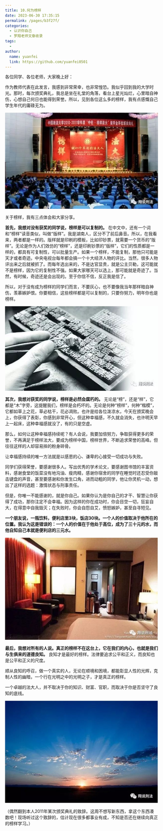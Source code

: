```yaml
---
title: 10.何为榜样
date: 2023-06-30 17:35:15
permalink: /pages/b3f27f/
categories:
  - 认识你自己
  - 罗翔老师文章收录
tags:
  - 
author: 
  name: yuanfei
  link: https://github.com/yuanfei0501
---
```


各位同学、各位老师，大家晚上好：

作为教师代表在此发言，我感到非常荣幸，也非常惶恐。我似乎回到我的大学时光。那时，每次颁奖典礼，我总是坐在礼堂的角落，看台上星光灿烂，心里暗自神伤，心想自己何日也能得到荣誉。所以，见到各位这么多的榜样，我有点感慨自己学生年代的庸碌无为。

![图片](./pic/snipaste20220523_102736.jpg)



关于榜样，我有三点体会和大家分享。

**首先，我想对没有获奖的同学说，榜样是可以复制的。** 在中文中，还有一个词和“榜样”读音类似，叫做“版样”。我是湖南人，区分不了前后鼻音。所以，在我看来，两者都是一样的。版样就是印刷的模板，比如印钞票，就需要一个货币的“版样”。无论是作为人们效仿的“榜样”，还是印刷钞票的“版样”，它们的性质都是一样的，都具有可复制性，可以批量生产。如果一个榜样，不能复制，那他只可能是天才或者奇迹。中央电视台每年都会搞一个十大经济人物的评比。当然，很多人物评出来之后就被抓了。而每年选出来的，不是达官显贵，就是公主贝勒，这可能就不是榜样，因为它的复制性不强。如果大家哪天可以选上，那可能就是奇迹了。当然，有时候，奇迹还是会出现的。至于你信不信，反正我是信了。

所以，对于没有成为榜样的同学们而言，不要灰心，也不要像我当年那样暗自神伤，羡慕嫉妒恨。你要相信，这些榜样都是可以复制的，只要你努力，明年你也是榜样。

![图片](./pic/snipaste20220523_102816.jpg)



**其次，我想对获奖的同学说，榜样是必然会腐朽的。** 无论是“榜”，还是“样”，它都是“木”字旁，这提醒我们，榜样是会朽坏的。无论是何种“榜样”，何种“楷模”，它都如草上之花，草必枯干，花必凋败。也许是给各位泼凉水，今天在颁奖晚会上，你获得了表彰，你感到非常开心，但这种幸福感，不久就会消失，也许明天早上一起床，这种幸福感就没了，有的只是空虚。

那么，如何让这种幸福感持续呢？有人会说，我要加倍努力，争取获得更多的荣誉，不再满足于榜样法大，要成为榜样中国，榜样世界，不断追求荣誉的高峰。但往往这样的人却容易摔的粉身碎骨。

让幸福感持续的唯一方法就是以感恩的心、谦卑的心接受一切成功与失败。

同学们获得荣誉，要感谢很多人。写出优秀的学术论文，要感谢图书馆的丰富资料，感谢食堂的饭菜没有地沟油、瘦肉精，感谢你宿舍的同学在睡觉时还忍受你敲击键盘的声音，甚至要感谢和你发生口角，进而动粗的同学，他让你灵机一动，想出了这样的选题：激情状态与刑事责任。

但是，你唯一不能感谢的，就是你自己。如果你认为是你自己的才干、智慧让你获得了成功，那你注定不会幸福。因为这样的你在成功时，你会目空一切，狂妄自大，在得意中自我毁灭；在失败时，你会自怨自艾，愤怒嫉妒，甚至自寻短见。

**一个朋友说，一瓶饮料，便利店里3块，饭店30块。一个人的价值取决于他所在的位置。我认为这是错误的：一个人的价值在于他处于高位，成为了三十元的水，而他自知自己本就是便利店的三元水。**

![图片](./pic/snipaste20220523_103004.jpg)



**最后，我想对所有的人说。真正的榜样不在这台上，它在我们的内心，也就是我们与生俱来的道德良知。** 良知才是最好的榜样。法律要追求公平和正义，而良知也是公平和正义的尺度。

顺从良知的呼召，做一个真实的人，无论在顺境和困境，都能彰显人性的光辉，克制人性的幽暗，一个行在光明之中的光明之子，才是真正的榜样。

一个卓越的法大人，并不取决于你的知识、财富、官职，而取决于你是否坚守了良知的底线。

![图片](./pic/snipaste20220523_103041.jpg)

（偶然翻到本人2011年某次颁奖典礼的致辞。这周不想写新东西，拿这个东西凑数吧！现场听过这个致辞的，估计现在很多都事业有成，不知是否还在继续向真正的榜样学习。）